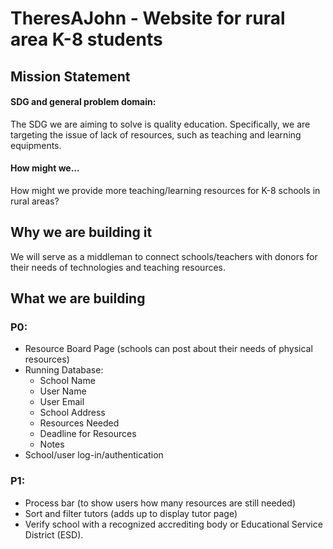 # TheresAJohn - Website for rural area K-8 students

## Mission Statement

#### SDG and general problem domain:
The SDG we are aiming to solve is quality education. Specifically, we are targeting the
issue of lack of resources, such as teaching and learning equipments.

#### How might we...
How might we provide more teaching/learning resources for K-8 schools in rural
areas?

## Why we are building it

We will serve as a middleman to connect schools/teachers with donors for their needs of technologies and teaching
resources. 

## What we are building

### P0:
* Resource Board Page (schools can post about their needs of physical resources)
* Running Database: 
  *   School Name
  *   User Name
  *   User Email
  *   School Address
  *   Resources Needed
  *   Deadline for Resources
  *   Notes 
* School/user log-in/authentication

### P1:
* Process bar (to show users how many resources are still needed)
* Sort and filter tutors (adds up to display tutor page)
* Verify school with a recognized accrediting body or Educational Service District (ESD).
